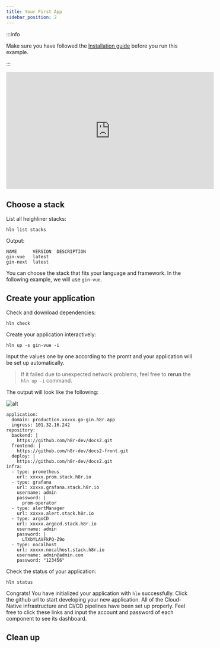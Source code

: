 ```yaml
---
title: Your First App
sidebar_position: 2
---
```


:::info

Make sure you have followed the [Installation guide](installation.md) before you run this example.

:::

<iframe width="560" height="315" src="https://www.youtube.com/embed/eHcGZYJEqfk" title="YouTube video player" frameBorder="0" allow="accelerometer; autoplay; clipboard-write; encrypted-media; gyroscope; picture-in-picture" allowFullScreen></iframe>

## Choose a stack

List all heighliner stacks:

```shell
hln list stacks
```

Output:

```shell
NAME      VERSION  DESCRIPTION
gin-vue   latest
gin-next  latest
```

You can choose the stack that fits your language and framework.
In the following example, we will use `gin-vue`.

## Create your application

Check and download dependencies:

```shell
hln check
```

Create your application interactively:

```shell
hln up -s gin-vue -i
```

Input the values one by one according to the promt and your application will be set up automatically.

> If it failed due to unexpected network problems, feel free to **rerun** the `hln up -i` command.

The output will look like the following:

![alt](/img/docs/dagger_output.png)

```shell
application:
  domain: production.xxxxx.go-gin.h8r.app
  ingress: 101.32.16.242
repository:
  backend: |
    https://github.com/h8r-dev/docs2.git
  frontend: |
    https://github.com/h8r-dev/docs2-front.git
  deploy: |
    https://github.com/h8r-dev/docs2.git
infra:
  - type: prometheus
    url: xxxxx.prom.stack.h8r.io
  - type: grafana
    url: xxxxx.grafana.stack.h8r.io
    username: admin
    password: |
      prom-operator
  - type: alertManager
    url: xxxxx.alert.stack.h8r.io
  - type: argoCD
    url: xxxxx.argocd.stack.h8r.io
    username: admin
    password: |
      LTXbYLAVFkPQ-Z9o
  - type: nocalhost
    url: xxxxx.nocalhost.stack.h8r.io
    username: admin@admin.com
    password: "123456"

```

Check the status of your application:

```shell
hln status
```

Congrats! You have initialized your application with `hln` successfully. Click the github url to start developing your new application. All of the Cloud-Native infrastructure and CI/CD pipelines have been set up properly. Feel free to click these links and input the account and password of each component to see its dashboard.

## Clean up
